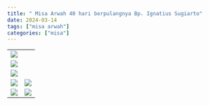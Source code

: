 ```yaml
---
title: " Misa Arwah 40 hari berpulangnya Bp. Ignatius Sugiarto"
date: 2024-03-14
tags: ["misa arwah"]
categories: ["misa"]
---
```


| | |
|---|---|
| ![](/img/misaarwah14mar241.avif) | 
| ![](/img/misaarwah14mar242.avif) |
| ![](/img/misaarwah14mar245.avif) |
| ![](/img/misaarwah14mar24.avif) | ![](/img/misaarwah14mar243.avif) |
| ![](/img/misaarwah14mar244.avif) | ![](/img/misaarwah14mar246.avif) |